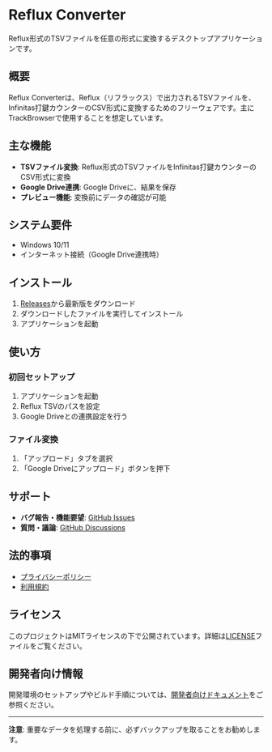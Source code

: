 # Reflux Converter

Reflux形式のTSVファイルを任意の形式に変換するデスクトップアプリケーションです。

## 概要

Reflux Converterは、Reflux（リフラックス）で出力されるTSVファイルを、Infinitas打鍵カウンターのCSV形式に変換するためのフリーウェアです。主にTrackBrowserで使用することを想定しています。

## 主な機能

- **TSVファイル変換**: Reflux形式のTSVファイルをInfinitas打鍵カウンターのCSV形式に変換
- **Google Drive連携**: Google Driveに、結果を保存
- **プレビュー機能**: 変換前にデータの確認が可能

## システム要件

- Windows 10/11
- インターネット接続（Google Drive連携時）

## インストール

1. [Releases](https://github.com/yoshydev/convert-reflux/releases)から最新版をダウンロード
2. ダウンロードしたファイルを実行してインストール
3. アプリケーションを起動

## 使い方

### 初回セットアップ

1. アプリケーションを起動
2. Reflux TSVのパスを設定
3. Google Driveとの連携設定を行う

### ファイル変換

1. 「アップロード」タブを選択
2. 「Google Driveにアップロード」ボタンを押下

## サポート

- **バグ報告・機能要望**: [GitHub Issues](https://github.com/yoshydev/convert-reflux/issues)
- **質問・議論**: [GitHub Discussions](https://github.com/yoshydev/convert-reflux/discussions)

## 法的事項

- [プライバシーポリシー](./PRIVACY_POLICY.md)
- [利用規約](./TERMS_OF_SERVICE.md)

## ライセンス

このプロジェクトはMITライセンスの下で公開されています。詳細は[LICENSE](./LICENSE)ファイルをご覧ください。

## 開発者向け情報

開発環境のセットアップやビルド手順については、[開発者向けドキュメント](./DEVELOPMENT.md)をご参照ください。

---

**注意**: 重要なデータを処理する前に、必ずバックアップを取ることをお勧めします。
